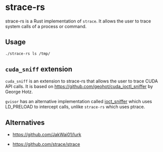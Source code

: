 # strace-rs

strace-rs is a Rust implementation of `strace`. It allows the user to trace system calls of a process or command.

## Usage

```bash
./strace-rs ls /tmp/
```

## `cuda_sniff` extension

`cuda_sniff` is an extension to strace-rs that allows the user to trace CUDA API calls. It is based on
https://github.com/geohot/cuda_ioctl_sniffer by George Hotz.

`gvisor` has an alternative implementation called [ioct_sniffer](https://pkg.go.dev/gvisor.dev/gvisor/tools/ioctl_sniffer#section-readme) which uses LD_PRELOAD to intercept calls,
unlike `strace-rs` which uses ptrace.

## Alternatives

- https://github.com/JakWai01/lurk

- https://github.com/strace/strace
